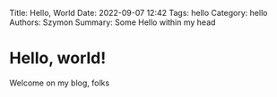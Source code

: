 Title: Hello, World
Date: 2022-09-07 12:42
Tags: hello
Category: hello
Authors: Szymon
Summary: Some Hello within my head

# Hello, world!

Welcome on my blog, folks